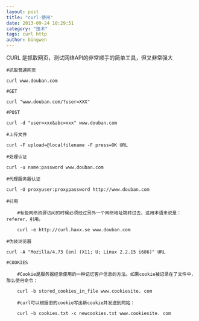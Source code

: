 ```yaml
---
layout: post
title: "curl-使用"
date: 2013-09-24 10:29:51
category: "技术"
tags: curl http
author: bingwen
---
```



CURL 是抓取网页，测试网络API的非常顺手的简单工具，但又非常强大
<!--break-->

	#抓取普通网页

	curl www.douban.com
	
	#GET

	curl "www.douban.com/?user=XXX"
	
	#POST
	
	curl -d "user=xxx&abc=xxx" www.douban.com
	
	#上传文件
	
	curl -F upload=@localfilename -F press=OK URL
	
	#处理认证
	
	curl -u name:password www.douban.com
	
	#代理服务器认证
	
	curl -U proxyuser:proxypassword http://www.douban.com
	
	#引用
		
		#有些网络资源访问的时候必须经过另外一个网络地址跳转过去，这用术语来说是：referer，引用。

		curl -e http://curl.haxx.se www.douban.com
	
	#伪装浏览器
	
	curl -A "Mozilla/4.73 [en] (X11; U; Linux 2.2.15 i686)" URL
	
	#COOKIES
	
		#Cookie是服务器经常使用的一种记忆客户信息的方法。如果cookie被记录在了文件中，那么使用命令：
	
		curl -b stored_cookies_in_file www.cookiesite. com
	
		#curl可以根据旧的cookie写出新cookie并发送到网站：
	
		curl -b cookies.txt -c newcookies.txt www.cookiesite. com
	
	
